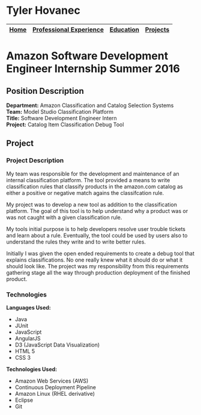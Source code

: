 # Tyler Hovanec

[Home](Home.md) | [Professional Experience](ProfessionalExperience.md) | [Education](Education.md) | [Projects](Projects.md)
--------------- | ---------------------------------------------------- | ------------------------- | ----------------------

# Amazon Software Development Engineer Internship Summer 2016


## Position Description

**Department:** Amazon Classification and Catalog Selection Systems  
**Team:** Model Studio Classification Platform  
**Title:** Software Development Engineer Intern  
**Project:** Catalog Item Classification Debug Tool  


## Project

### Project Description

My team was responsible for the development and maintenance of an internal classification platform.
The tool provided a means to write classification rules that classify products in the amazon.com catalog as either a positive or negative match agains the classifcation rule.

My project was to develop a new tool as addition to the classification platform. The goal of this tool is to help understand why a product was or was not caught with a given classification rule.

My tools initial purpose is to help developers resolve user trouble tickets and learn about a rule. Eventually, the tool could be used by users also to understand the rules they write and to write better rules.

Initially I was given the open ended requirements to create a debug tool that explains classifications. No one really knew what it should do or what it should look like. The project was my responsibility from this requirements gathering stage all the way through production deployment of the finished product. 

### Technologies

**Languages Used:**  
* Java
* JUnit
* JavaScript
* AngularJS
* D3 (JavaScript Data Visualization)
* HTML 5
* CSS 3

**Technologies Used:**  
* Amazon Web Services (AWS)
* Continuous Deployment Pipeline
* Amazon Linux (RHEL derivative)
* Eclipse
* Git